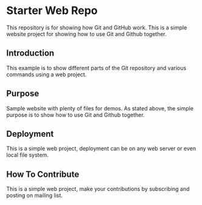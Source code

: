 # Starter Web Repo

This repository is for showing how Git and GitHub work.
This is a simple website project for showing how to use Git and Github together.

## Introduction

This example is to show different parts of the Git repository and various commands using a web project.

## Purpose

Sample website with plenty of files for demos.
As stated above, the simple purpose is to show how to use Git and Github together.

## Deployment

This is a simple web project, deployment can be on any web server or even local file system.

## How To Contribute

This is a simple web project, make your contributions by subscribing and posting on mailing list.